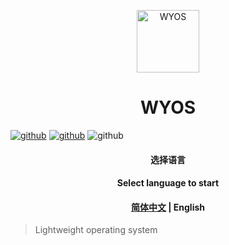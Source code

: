 <p align="center">
<img src="https://wangfangchenfei.github.io/WYOS/WYOS_Logo_596x1004.svg" alt="WYOS" width="100">
<h1 align="center">WYOS</h1>
</p>

[![github](https://img.shields.io/badge/WYOS-v1.0-red.svg?style=flat-square)](https://github.com/wangfangchenfei/WYOS)
[![github](https://img.shields.io/badge/license-MIT-orange?style=flat-square)](https://github.com/wangfangchenfei/WYOS/blob/main/LICENSE)
![github](https://img.shields.io/badge/platform-Windows7+%20%7C%20macOS%2014.0+-yellow.svg?style=flat-square)

<h4 align="center">选择语言</h4> 
<h4 align="center">Select language to start</h4> 
<h4 align="center"><a href="https://github.com/wangfangchenfei/WYOS/">简体中文</a> | English</h4>

> Lightweight operating system
